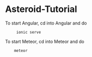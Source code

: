 # Asteroid-Tutorial

To start Angular, cd into Angular and do
 ```
      ionic serve
 ```
To start Meteor, cd into Meteor and do
```
    meteor
 ```
